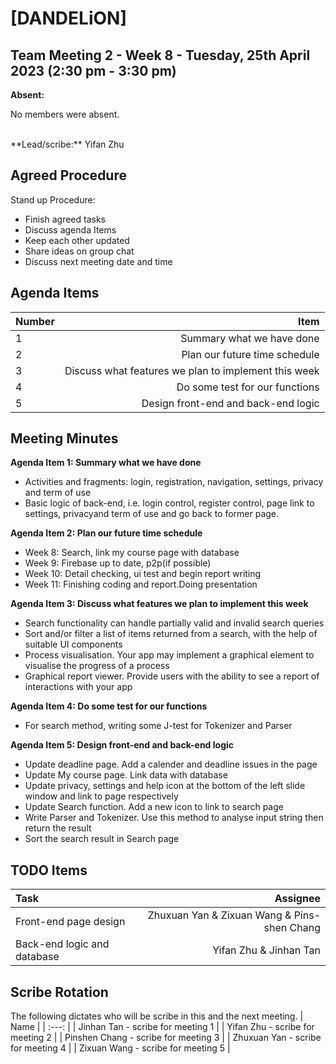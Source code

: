# [DANDELiON]

## Team Meeting 2 - Week 8 - Tuesday, 25th April 2023 (2:30 pm - 3:30 pm)
**Absent:**

No members were absent.

<br>
**Lead/scribe:** Yifan Zhu

## Agreed Procedure
Stand up Procedure: 

- Finish agreed tasks
- Discuss agenda Items
- Keep each other updated
- Share ideas on group chat
- Discuss next meeting date and time

## Agenda Items
| Number | Item |
| :--- | ---: |
| 1 | Summary what we have done |
| 2 | Plan our future time schedule |
| 3 | Discuss what features we plan to implement this week |
| 4 | Do some test for our functions |
| 5 | Design front-end and back-end logic |

## Meeting Minutes
**Agenda Item 1: Summary what we have done**

- Activities and fragments: login, registration, navigation, settings, privacy and term of use 
- Basic logic of back-end, i.e. login control, register control, page link to settings, privacyand term of use and go back to former page. 

**Agenda Item 2: Plan our future time schedule**

- Week 8: Search, link my course page with database
- Week 9: Firebase up to date, p2p(if possible)
- Week 10: Detail checking, ui test and begin report writing
- Week 11: Finishing coding and report.Doing presentation

**Agenda Item 3: Discuss what features we plan to implement this week**

- Search functionality can handle partially valid and invalid search queries
- Sort and/or filter a list of items returned from a search, with the help of suitable UI components
- Process visualisation. Your app may implement a graphical element to visualise the progress of a process
- Graphical report viewer. Provide users with the ability to see a report of
interactions with your app

**Agenda Item 4:  Do some test for our functions**

- For search method, writing some J-test for Tokenizer and Parser

**Agenda Item 5: Design front-end and back-end logic**
- Update deadline page. Add a calender and deadline issues in the page
- Update My course page. Link data with database
- Update privacy, settings and help icon at the bottom of the left slide window and link to page respectively
- Update Search function. Add a new icon to link to search page
- Write Parser and Tokenizer. Use this method to analyse input string then return the result
- Sort the search result in Search page

## TODO Items
| Task | Assignee |
| :--- | ---: |
| Front-end page design | Zhuxuan Yan & Zixuan Wang & Pins-shen Chang |
| Back-end logic and database | Yifan Zhu & Jinhan Tan |

## Scribe Rotation
The following dictates who will be scribe in this and the next meeting.
| Name |
| :---: |
| Jinhan Tan - scribe for meeting 1 |
|   Yifan Zhu - scribe for meeting 2   |
| Pinshen Chang - scribe for meeting 3 |
|  Zhuxuan Yan - scribe for meeting 4  |
|  Zixuan Wang - scribe for meeting 5  |
